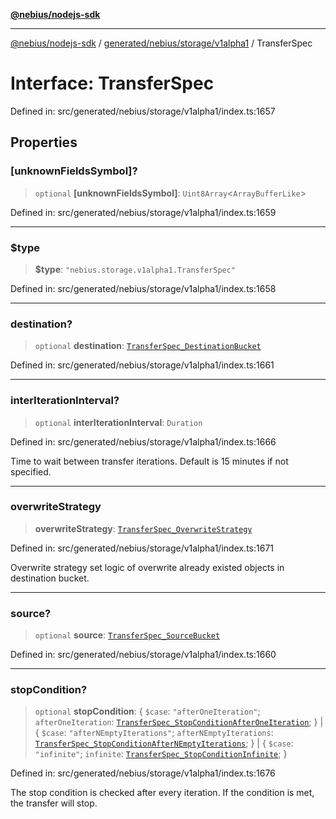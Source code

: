 [**@nebius/nodejs-sdk**](../../../../../README.md)

***

[@nebius/nodejs-sdk](../../../../../README.md) / [generated/nebius/storage/v1alpha1](../README.md) / TransferSpec

# Interface: TransferSpec

Defined in: src/generated/nebius/storage/v1alpha1/index.ts:1657

## Properties

### \[unknownFieldsSymbol\]?

> `optional` **\[unknownFieldsSymbol\]**: `Uint8Array`\<`ArrayBufferLike`\>

Defined in: src/generated/nebius/storage/v1alpha1/index.ts:1659

***

### $type

> **$type**: `"nebius.storage.v1alpha1.TransferSpec"`

Defined in: src/generated/nebius/storage/v1alpha1/index.ts:1658

***

### destination?

> `optional` **destination**: [`TransferSpec_DestinationBucket`](TransferSpec_DestinationBucket.md)

Defined in: src/generated/nebius/storage/v1alpha1/index.ts:1661

***

### interIterationInterval?

> `optional` **interIterationInterval**: `Duration`

Defined in: src/generated/nebius/storage/v1alpha1/index.ts:1666

Time to wait between transfer iterations. Default is 15 minutes if not specified.

***

### overwriteStrategy

> **overwriteStrategy**: [`TransferSpec_OverwriteStrategy`](../type-aliases/TransferSpec_OverwriteStrategy.md)

Defined in: src/generated/nebius/storage/v1alpha1/index.ts:1671

Overwrite strategy set logic of overwrite already existed objects in destination bucket.

***

### source?

> `optional` **source**: [`TransferSpec_SourceBucket`](TransferSpec_SourceBucket.md)

Defined in: src/generated/nebius/storage/v1alpha1/index.ts:1660

***

### stopCondition?

> `optional` **stopCondition**: \{ `$case`: `"afterOneIteration"`; `afterOneIteration`: [`TransferSpec_StopConditionAfterOneIteration`](TransferSpec_StopConditionAfterOneIteration.md); \} \| \{ `$case`: `"afterNEmptyIterations"`; `afterNEmptyIterations`: [`TransferSpec_StopConditionAfterNEmptyIterations`](TransferSpec_StopConditionAfterNEmptyIterations.md); \} \| \{ `$case`: `"infinite"`; `infinite`: [`TransferSpec_StopConditionInfinite`](TransferSpec_StopConditionInfinite.md); \}

Defined in: src/generated/nebius/storage/v1alpha1/index.ts:1676

The stop condition is checked after every iteration. If the condition is met, the transfer will stop.
